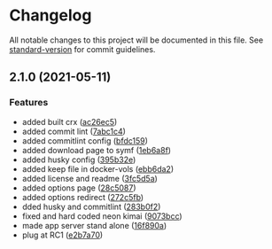 # Changelog

All notable changes to this project will be documented in this file. See [standard-version](https://github.com/conventional-changelog/standard-version) for commit guidelines.

## 2.1.0 (2021-05-11)


### Features

* added built crx ([ac26ec5](https://github.com/tobybatch/kimai-browser-plugin/commits/ac26ec541b5f67aa4692aa0444f794bef5bbe650))
* added commit lint ([7abc1c4](https://github.com/tobybatch/kimai-browser-plugin/commits/7abc1c413aab4acaef6868e815c60e5de3feb1b8))
* added commitlint config ([bfdc159](https://github.com/tobybatch/kimai-browser-plugin/commits/bfdc1594e3aeaa7fc6191792956b9ebb006ca656))
* added download page to symf ([1eb6a8f](https://github.com/tobybatch/kimai-browser-plugin/commits/1eb6a8f141b4ebbcb1258428fe9b922619a4b621))
* added husky config ([395b32e](https://github.com/tobybatch/kimai-browser-plugin/commits/395b32e4674fbde0cade64c69d8ab14a317d0950))
* added keep file in docker-vols ([ebb6da2](https://github.com/tobybatch/kimai-browser-plugin/commits/ebb6da2c4392662cda5e9f3af2846f65da579de6))
* added license and readme ([3fc5d5a](https://github.com/tobybatch/kimai-browser-plugin/commits/3fc5d5af48d56e04b90331ea81d47ef04f727028))
* added options page ([28c5087](https://github.com/tobybatch/kimai-browser-plugin/commits/28c508776d8fbe55e2eb7e025c824c03fec1514b))
* added options redirect ([272c5fb](https://github.com/tobybatch/kimai-browser-plugin/commits/272c5fb3d68a21400d971b81b4f984b97243c77d))
* dded husky and commitlint ([283b0f2](https://github.com/tobybatch/kimai-browser-plugin/commits/283b0f2f463729600a03e75e9275d3f2b2ca602e))
* fixed and hard coded neon kimai ([9073bcc](https://github.com/tobybatch/kimai-browser-plugin/commits/9073bcc9e7cf3482084ae8faa00b68e66f70459c))
* made app server stand alone ([16f890a](https://github.com/tobybatch/kimai-browser-plugin/commits/16f890a9a53c70da83d7f05834992b01370173be))
* plug at RC1 ([e2b7a70](https://github.com/tobybatch/kimai-browser-plugin/commits/e2b7a7088fedd38d10621810fd4ab4fa312d62f3))
